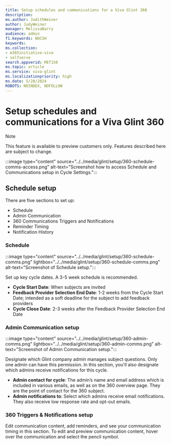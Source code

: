 ```yaml
---
title: Setup schedules and communications for a Viva Glint 360
description: 
ms.author: JudithWeiner
author: JudyWeiner
manager: MelissaBarry
audience: admin
f1.keywords: NOCSH
keywords: 
ms.collection:  
- m365initiative-viva
- selfserve 
search.appverid: MET150 
ms.topic: article
ms.service: viva-glint
ms.localizationpriority: high
ms.date: 5/28/2024
ROBOTS: NOINDEX, NOFOLLOW
---
```


# Setup schedules and communications for a Viva Glint 360

> [!NOTE]
> This feature is available to preview customers only. Features described here are subject to change.

:::image type="content" source="../../media/glint/setup/360-schedule-comms-access.png" alt-text="Screenshot how to access Schedule and Communications setup in Cycle Settings.":::

## Schedule setup 

There are five sections to set up:
- Schedule
- Admin Communication
- 360 Communications Triggers and Notifications
- Reminder Timing
- Notification History

### Schedule

:::image type="content" source="../../media/glint/setup/360-schedule-comms.png" lightbox="../../media/glint/setup/360-schedule-comms.png" alt-text="Screenshot of Schedule setup.":::

Set up key cycle dates. A 3-5 week schedule is recommended.

- **Cycle Start Date**: When subjects are invited
- **Feedback Provider Selection End Date**: 1-2 weeks from the Cycle Start Date; intended as a soft deadline for the subject to add feedback providers
- **Cycle Close Date**: 2-3 weeks after the Feedback Provider Selection End Date

### Admin Communication setup

:::image type="content" source="../../media/glint/setup/360-admin-comms.png" lightbox="../../media/glint/setup/360-admin-comms.png" alt-text="Screenshot of Admin Communication setup.":::

Designate which Glint company admin manages subject questions. Only one admin can have this permission. In this section, you'll also designate which admins receive notifications for this cycle.

- **Admin contact for cycle**: The admin’s name and email address which is included in various emails, as well as on the 360 overview page. They are the point of contact for the 360 subject.
- **Admin notifications to**: Select which admins receive email notifications. They also receive low response rate and opt-out emails.

### 360 Triggers & Notifications setup

Edit communication content, add reminders, and see your communication timing in this section. 
To edit and preview communication content, hover over the communication and select the pencil symbol. 


